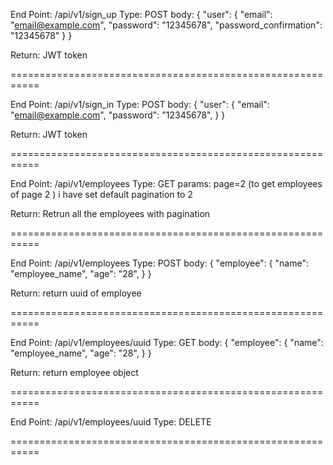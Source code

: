 
End Point: /api/v1/sign_up
Type: POST
body: 
  {
    "user": {
      "email": "email@example.com",
      "password": "12345678",
      "password_confirmation": "12345678"
    }
  }

Return: JWT token

===========================================================

End Point: /api/v1/sign_in
Type: POST
body: 
  {
    "user": {
      "email": "email@example.com",
      "password": "12345678",
    }
  }

Return: JWT token

===========================================================

End Point: /api/v1/employees
Type: GET
params: page=2 (to get employees of page 2 )
i have set default pagination to 2

Return: Retrun all the employees with pagination

===========================================================

End Point: /api/v1/employees
Type: POST
body: 
  {
    "employee": {
      "name": "employee_name",
      "age": "28",
    }
  }

Return: return uuid of employee

===========================================================

End Point: /api/v1/employees/uuid
Type: GET
body: 
  {
    "employee": {
      "name": "employee_name",
      "age": "28",
    }
  }

Return: return employee object

===========================================================

End Point: /api/v1/employees/uuid
Type: DELETE

===========================================================



